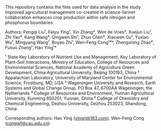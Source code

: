 This repository contains the files used for data analysis in the study Improved agricultural management co-created in science-farmer collaboration enhances crop production within safe nitrogen and phosphorus boundaries

Authors: Pengqi Liu¹, Feiyu Ying¹, Xin Zhang², Wim de Vries³, Xuejun Liu¹, Zhi Yao⁴, Kang Wang⁵, Qingwen Shi¹, Zhuo Chen⁴, Xiaowen Gu¹, Yuxiao Wu¹, Mingyang Wang¹, Boyao Zhi¹, Wen-Feng Cong¹⁴*, Zhengxiong Zhao⁴, Fusuo Zhang¹, Hao Ying¹*

¹ State Key Laboratory of Nutrient Use and Management, Key Laboratory of Plant–Soil Interactions, Ministry of Education, College of Resources and Environmental Sciences, National Academy of Agriculture Green Development, China Agricultural University, Beijing 100193, China
² Appalachian Laboratory, University of Maryland Center for Environmental Science, Frostburg, MD, USA
³ Wageningen University and Research, Earth Systems and Global Change Group, PO Box 47, 6700AA Wageningen, the Netherlands
⁴ College of Resources and Environment, Yunnan Agricultural University, Kunming 650201, Yunnan, China
⁵ College of Chemistry and Chemical Engineering, Dezhou University, Dezhou 253023, Shandong, China

Corresponding authors: Hao Ying (yingrl@163.com), Wen-Feng Cong (congwf@cau.edu.cn)
